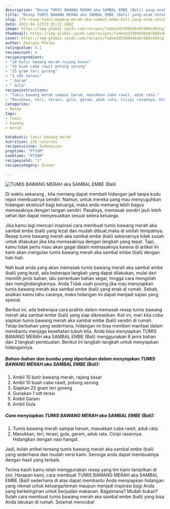 ```yaml
---
description: "Resep TUMIS BAWANG MERAH aka SAMBAL EMBE (Bali) yang enak Untuk Jualan"
title: "Resep TUMIS BAWANG MERAH aka SAMBAL EMBE (Bali) yang enak Untuk Jualan"
slug: 174-resep-tumis-bawang-merah-aka-sambal-embe-bali-yang-enak-untuk-jualan
date: 2021-04-12T23:35:17.288Z
image: https://img-global.cpcdn.com/recipes/fadee2d3304640a9/680x482cq70/tumis-bawang-merah-aka-sambal-embe-bali-foto-resep-utama.jpg
thumbnail: https://img-global.cpcdn.com/recipes/fadee2d3304640a9/680x482cq70/tumis-bawang-merah-aka-sambal-embe-bali-foto-resep-utama.jpg
cover: https://img-global.cpcdn.com/recipes/fadee2d3304640a9/680x482cq70/tumis-bawang-merah-aka-sambal-embe-bali-foto-resep-utama.jpg
author: Georgie Phelps
ratingvalue: 4.1
reviewcount: 4
recipeingredient:
- "10 butir bawang merah rajang kasar"
- "10 buah cabe rawit potong serong"
- "25 gram teri goreng"
- "1 sdt terasi"
- " Garam"
- " Gula"
recipeinstructions:
- "Tumis bawang merah sampai harum, masukkan cabe rawit, aduk rata."
- "Masukkan, teri, terasi, gula, garam, aduk rata. Cicipi rasannya. Hidangkan dengan nasi hangat."
categories:
- Resep
tags:
- tumis
- bawang
- merah

katakunci: tumis bawang merah 
nutrition: 158 calories
recipecuisine: Indonesian
preptime: "PT14M"
cooktime: "PT58M"
recipeyield: "1"
recipecategory: Dinner

---
```



![TUMIS BAWANG MERAH aka SAMBAL EMBE (Bali)](https://img-global.cpcdn.com/recipes/fadee2d3304640a9/680x482cq70/tumis-bawang-merah-aka-sambal-embe-bali-foto-resep-utama.jpg)

Di waktu  sekarang , kita memang dapat membeli hidangan jadi tanpa kudu repot membuatnya sendiri. Namun, untuk mereka yang mau menyuguhkan hidangan eksklusif bagi keluarga, maka anda memang lebih bagus memasaknya dengan tangan sendiri. Pasalnya, memasak sendiri jauh lebih sehat dan dapat menyesuaikan sesuai selera keluarga.

Jika kamu lagi mencari inspirasi cara membuat tumis bawang merah aka sambal embe (bali) yang lezat dan mudah dibuat,maka di sinilah tempatnya. Resep tumis bawang merah aka sambal embe (bali)  sebenarnya tidak susah untuk dilakukan jika kita memasaknya dengan langkah yang tepat. Tapi, kamu tidak perlu risau akan gagal dalam memasaknya 
karena di artikel ini kami akan mengulas tumis bawang merah aka sambal embe (bali) dengan hati-hati.  



Nah buat anda yang akan memasak tumis bawang merah aka sambal embe (bali) yang lezat, ada beberapa langkah yang dapat dilakukan, mulai dari memilih jenis bahan, lalu penentuan bahan segar, hingga cara mengolah dan menghidangkannya. Anda Tidak usah pusing jika mau menyiapkan tumis bawang merah aka sambal embe (bali) yang enak di rumah. Sebab, asalkan kamu  tahu caranya, maka hidangan ini dapat menjadi sajian yang spesial.

Berikut ini, ada beberapa cara praktis  dalam memasak resep tumis bawang merah aka sambal embe (bali) yang siap dikreasikan. Kali ini, mari kita coba siapkan tumis bawang merah aka sambal embe (bali) sendiri di rumah. Tetap berbahan yang sederhana, hidangan ini bisa memberi manfaat dalam membantu menjaga kesehatan tubuh kita. Anda bisa menyiapkan TUMIS BAWANG MERAH aka SAMBAL EMBE (Bali) menggunakan 6 jenis bahan dan 2 langkah pembuatan. Berikut ini langkah-langkah untuk menyiapkan hidangannya.

<!--inarticleads1-->

##### Bahan-bahan dan bumbu yang diperlukan dalam menyiapkan TUMIS BAWANG MERAH aka SAMBAL EMBE (Bali):

1. Ambil 10 butir bawang merah, rajang kasar
1. Ambil 10 buah cabe rawit, potong serong
1. Siapkan 25 gram teri goreng
1. Gunakan 1 sdt terasi
1. Ambil  Garam
1. Ambil  Gula




<!--inarticleads2-->

##### Cara menyiapkan TUMIS BAWANG MERAH aka SAMBAL EMBE (Bali):

1. Tumis bawang merah sampai harum, masukkan cabe rawit, aduk rata.
1. Masukkan, teri, terasi, gula, garam, aduk rata. Cicipi rasannya. Hidangkan dengan nasi hangat.




Jadi, itulah artikel tentang  tumis bawang merah aka sambal embe (bali)  yang sederhana dan mudah versi kami. Semoga anda dapat membuatnya dengan hasil yang terbaik. 

Terima kasih kamu telah menggunakan resep yang tim kami tampilkan di sini. Harapan kami, cara membuat  TUMIS BAWANG MERAH aka SAMBAL EMBE (Bali) sederhana di atas dapat membantu Anda menyiapkan hidangan yang nikmat untuk keluarga/teman maupun menjadi inspirasi bagi Anda yang berkeinginan untuk berjualan makanan. Bagaimana? Mudah bukan? Itulah cara membuat tumis bawang merah aka sambal embe (bali) yang bisa Anda lakukan di rumah. Selamat mencoba!

